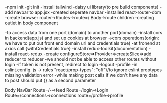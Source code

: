 -npm init
-git init 
-install tailwind
-daisy ui library(to pre build components)
-add navbar to app.jsx
-created seperate navbar
-installed react-router-dom
-create browser router->Routes->route=/ Body->route children
-creating outlet in body component

-to access data from one port (domain) to another port(domain)
-install cors in backend(app.js) and set up cookies at browser ->cors operations(origin: we have to put out front end domain url and credentials true)
-at fronend at axios call {withCredentials:true}
-install redux-toolkit(documentation)
-install react-redux 
-create configureStore=>Provider=>createSlice=>add reducer to reducer
-we should not be able to access other routes without login
-if token is not present, redirect to login
-logout
-profile
-in eslint.config. js -> rules
        "react/prop-types": "off"//to ignore eslint proptypes missing validation error
-while making post calls if we don't have any data to post should put {} as a second parameter


Body
    NavBar
    Route=/-=>feed
    Route=/login=>Login
    Route=/connections=>connections
    route=/profile=>profile